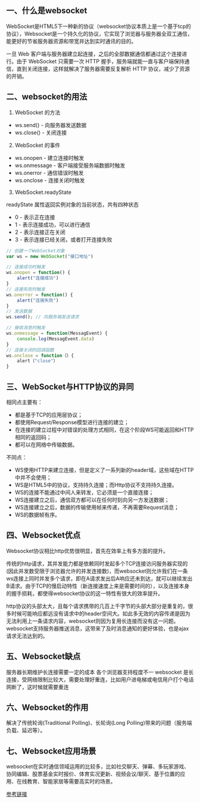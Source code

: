 ## 一、什么是websocket
WebSocket是HTML5下一种新的协议（websocket协议本质上是一个基于tcp的协议），Websocket是一个持久化的协议，它实现了浏览器与服务器全双工通信，能更好的节省服务器资源和带宽并达到实时通讯的目的。

一旦 Web 客户端与服务器建立起连接，之后的全部数据通信都通过这个连接进行。由于 WebSocket 只需要一次 HTTP 握手，服务端就能一直与客户端保持通信，直到关闭连接，这样就解决了服务器需要反复解析 HTTP 协议，减少了资源的开销。
## 二、websocket的用法
1. WebSocket 的方法
- ws.send() - 向服务器发送数据
- ws.close() - 关闭连接
2. WebSocket 的事件
- ws.onopen - 建立连接时触发
- ws.onmessage - 客户端接受服务端数据时触发
- ws.onerror - 通信错误时触发
- ws.onclose - 连接关闭时触发
3. WebSocket.readyState

readyState 属性返回实例对象的当前状态，共有四种状态
- 0 - 表示正在连接
- 1 - 表示连接成功，可以进行通信
- 2 - 表示连接正在关闭
- 3 - 表示连接已经关闭，或者打开连接失败
```ts
// 创建一个WebSocket对象
var ws = new WebSocket("接口地址")

// 连接成功时触发
ws.onopen = function() {
    alert("连接成功")
}
// 连接失败时触发
ws.onerror = function() {
    alert("连接失败")
}
// 发送数据
ws.send(); // 向服务端发送请求

// 接收消息时触发
ws.onmessage = function(MessagEvent) {
    console.log(MessagEvent.data)
}
// 连接关闭的回调函数
ws.onclose = function（）{
	alert（"close"）
}
```

## 三、WebSocket与HTTP协议的异同
相同点主要有：

- 都是基于TCP的应用层协议；
- 都使用Request/Response模型进行连接的建立；
- 在连接的建立过程中对错误的处理方式相同，在这个阶段WS可能返回和HTTP相同的返回码；
- 都可以在网络中传输数据。

不同点：

- WS使用HTTP来建立连接，但是定义了一系列新的header域，这些域在HTTP中并不会使用；
- WS是HTML5中的协议，支持持久连接；而Http协议不支持持久连接。
- WS的连接不能通过中间人来转发，它必须是一个直接连接；
- WS连接建立之后，通信双方都可以在任何时刻向另一方发送数据；
- WS连接建立之后，数据的传输使用帧来传递，不再需要Request消息；
- WS的数据帧有序。

## 四、Websocket优点
Websocket协议相比http优势很明显，首先在效率上有多方面的提升。

传统的http请求，其并发能力都是依赖同时发起多个TCP连接访问服务器实现的(因此并发数受限于浏览器允许的并发连接数)，而websocket则允许我们在一条ws连接上同时并发多个请求，即在A请求发出后A响应还未到达，就可以继续发出B请求。由于TCP的慢启动特性（新连接速度上来是需要时间的），以及连接本身的握手损耗，都使得websocket协议的这一特性有很大的效率提升。

http协议的头部太大，且每个请求携带的几百上千字节的头部大部分是重复的，很多时候可能响应都远没有请求中的header空间大。如此多无效的内容传递是因为无法利用上一条请求内容，websocket则因为复用长连接而没有这一问题。
websocket支持服务器推送消息，这带来了及时消息通知的更好体验，也是ajax请求无法达到的。

## 五、Websocket缺点
服务器长期维护长连接需要一定的成本
各个浏览器支持程度不一
websocket 是长连接，受网络限制比较大，需要处理好重连，比如用户进电梯或电信用户打个电话网断了，这时候就需要重连

## 六、Websocket的作用
解决了传统轮询(Traditional Polling)、长轮询(Long Polling)带来的问题（服务端负载、延迟等）。

## 七、Websocket应用场景
websocket在实时通信领域运用的比较多，比如社交聊天、弹幕、多玩家游戏、协同编辑、股票基金实时报价、体育实况更新、视频会议/聊天、基于位置的应用、在线教育、智能家居等需要高实时的场景。

[参考链接](https://blog.csdn.net/qq_54773998/article/details/123863493)
